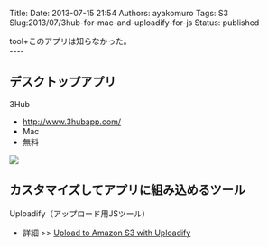 Title: 
Date: 2013-07-15 21:54
Authors: ayakomuro
Tags:  S3
Slug:2013/07/3hub-for-mac-and-uploadify-for-js
Status: published


tool+このアプリは知らなかった。  
\-\-\--  

デスクトップアプリ
------------------



3Hub





-   <http://www.3hubapp.com/>
-   Mac
-   無料




[![](http://3.bp.blogspot.com/-GmY4vFTQSEw/USgClK5_-rI/AAAAAAAAWx0/hnjZUfdK2IU/s1600/3Hub-Both.png)](http://3.bp.blogspot.com/-GmY4vFTQSEw/USgClK5_-rI/AAAAAAAAWx0/hnjZUfdK2IU/s1600/3Hub-Both.png)







カスタマイズしてアプリに組み込めるツール
----------------------------------------







Uploadify（アップロード用JSツール）

-   詳細 \>\> [Upload to Amazon S3 with
    Uploadify](http://www.flynsarmy.com/2011/03/upload-to-amazon-s3-with-uploadify/)




